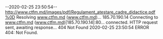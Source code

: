 --2020-02-25 23:50:54--  http://www.ctfm.md/images/pdf/Regulament_atestare_cadre_didactice.pdf%0D
Resolving www.ctfm.md (www.ctfm.md)... 185.70.190.14
Connecting to www.ctfm.md (www.ctfm.md)|185.70.190.14|:80... connected.
HTTP request sent, awaiting response... 404 Not Found
2020-02-25 23:50:54 ERROR 404: Not Found.

